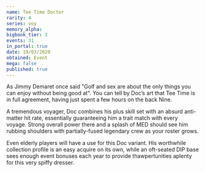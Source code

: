 ```yaml
---
name: Tee Time Doctor
rarity: 4
series: voy
memory_alpha:
bigbook_tier: 3
events: 31
in_portal: true
date: 19/03/2020
obtained: Event
mega: false
published: true
---
```


As Jimmy Demaret once said "Golf and sex are about the only things you can enjoy without being good at". You can tell by Doc’s art that Tee Time is in full agreement, having just spent a few hours on the back Nine.

A tremendous voyager, Doc combines his plus skill set with an absurd anti-matter hit rate, essentially guaranteeing him a trait match with every voyage. Strong overall power there and a splash of MED should see him rubbing shoulders with partially-fused legendary crew as your roster grows.

Even elderly players will have a use for this Doc variant. His worthwhile collection profile is an easy acquire on its own, while an oft-seated DIP base sees enough event bonuses each year to provide thawpertunities aplenty for this very spiffy dresser.
